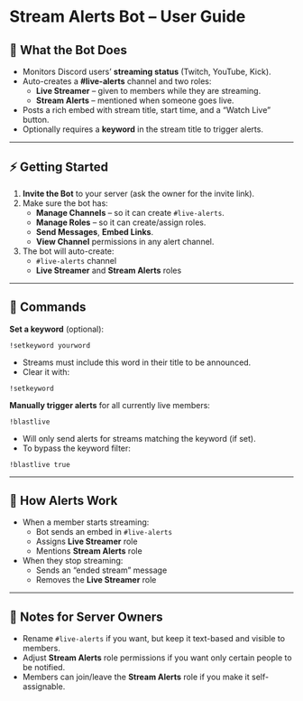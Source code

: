 # Stream Alerts Bot – User Guide

## 📌 What the Bot Does
- Monitors Discord users’ **streaming status** (Twitch, YouTube, Kick).
- Auto-creates a **#live-alerts** channel and two roles:
  - **Live Streamer** – given to members while they are streaming.
  - **Stream Alerts** – mentioned when someone goes live.
- Posts a rich embed with stream title, start time, and a “Watch Live” button.
- Optionally requires a **keyword** in the stream title to trigger alerts.

---

## ⚡ Getting Started
1. **Invite the Bot** to your server (ask the owner for the invite link).
2. Make sure the bot has:
   - **Manage Channels** – so it can create `#live-alerts`.
   - **Manage Roles** – so it can create/assign roles.
   - **Send Messages**, **Embed Links**.
   - **View Channel** permissions in any alert channel.
3. The bot will auto-create:
   - `#live-alerts` channel
   - **Live Streamer** and **Stream Alerts** roles

---

## 💬 Commands

**Set a keyword** (optional):
```
!setkeyword yourword
```
- Streams must include this word in their title to be announced.
- Clear it with:
```
!setkeyword
```

**Manually trigger alerts** for all currently live members:
```
!blastlive
```
- Will only send alerts for streams matching the keyword (if set).
- To bypass the keyword filter:
```
!blastlive true
```

---

## 🔔 How Alerts Work
- When a member starts streaming:
  - Bot sends an embed in `#live-alerts`
  - Assigns **Live Streamer** role
  - Mentions **Stream Alerts** role
- When they stop streaming:
  - Sends an “ended stream” message
  - Removes the **Live Streamer** role

---

## 📌 Notes for Server Owners
- Rename `#live-alerts` if you want, but keep it text-based and visible to members.
- Adjust **Stream Alerts** role permissions if you want only certain people to be notified.
- Members can join/leave the **Stream Alerts** role if you make it self-assignable.

